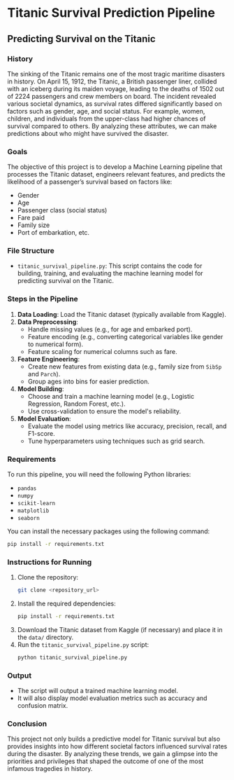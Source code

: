 # Titanic Survival Prediction Pipeline

## Predicting Survival on the Titanic

### History
The sinking of the Titanic remains one of the most tragic maritime disasters in history. On April 15, 1912, the Titanic, a British passenger liner, collided with an iceberg during its maiden voyage, leading to the deaths of 1502 out of 2224 passengers and crew members on board. The incident revealed various societal dynamics, as survival rates differed significantly based on factors such as gender, age, and social status. For example, women, children, and individuals from the upper-class had higher chances of survival compared to others. By analyzing these attributes, we can make predictions about who might have survived the disaster.

### Goals
The objective of this project is to develop a Machine Learning pipeline that processes the Titanic dataset, engineers relevant features, and predicts the likelihood of a passenger’s survival based on factors like:
- Gender
- Age
- Passenger class (social status)
- Fare paid
- Family size
- Port of embarkation, etc.

### File Structure
- `titanic_survival_pipeline.py`: This script contains the code for building, training, and evaluating the machine learning model for predicting survival on the Titanic.

### Steps in the Pipeline
1. **Data Loading**: Load the Titanic dataset (typically available from Kaggle).
2. **Data Preprocessing**:
   - Handle missing values (e.g., for age and embarked port).
   - Feature encoding (e.g., converting categorical variables like gender to numerical form).
   - Feature scaling for numerical columns such as fare.
3. **Feature Engineering**:
   - Create new features from existing data (e.g., family size from `SibSp` and `Parch`).
   - Group ages into bins for easier prediction.
4. **Model Building**: 
   - Choose and train a machine learning model (e.g., Logistic Regression, Random Forest, etc.).
   - Use cross-validation to ensure the model's reliability.
5. **Model Evaluation**:
   - Evaluate the model using metrics like accuracy, precision, recall, and F1-score.
   - Tune hyperparameters using techniques such as grid search.

### Requirements
To run this pipeline, you will need the following Python libraries:
- `pandas`
- `numpy`
- `scikit-learn`
- `matplotlib`
- `seaborn`

You can install the necessary packages using the following command:

```bash
pip install -r requirements.txt
```

### Instructions for Running
1. Clone the repository:
   ```bash
   git clone <repository_url>
   ```
2. Install the required dependencies:
   ```bash
   pip install -r requirements.txt
   ```
3. Download the Titanic dataset from Kaggle (if necessary) and place it in the `data/` directory.
4. Run the `titanic_survival_pipeline.py` script:
   ```bash
   python titanic_survival_pipeline.py
   ```

### Output
- The script will output a trained machine learning model.
- It will also display model evaluation metrics such as accuracy and confusion matrix.

### Conclusion
This project not only builds a predictive model for Titanic survival but also provides insights into how different societal factors influenced survival rates during the disaster. By analyzing these trends, we gain a glimpse into the priorities and privileges that shaped the outcome of one of the most infamous tragedies in history.

